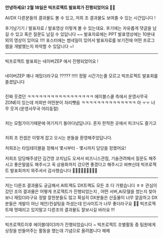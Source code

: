 <p><img alt="" src="https://velog.velcdn.com/images/victoryone/post/16e761a3-ab4f-46ef-9f40-6cc2af634843/image.png" /></p>
<p><strong>안녕하세요! 2월 18일은 빅프로젝트 발표회가 진행되었어요 🤗💞</strong></p>
<p>AI/DX 다른분들의 결과물도 볼 수 있고, 저희 조 결과물도 보여줄 수 있는 시간입니다 !</p>
<p>후기남기기 / 발표자료 / 발표영상 
이렇게 볼 수 있는데요. 
후기에는 자유롭게 댓글을 남길 수 있고 혹은 질문도 남길 수 있답니다 ~~ 
발표자료에는 PPT 발표영상에는 10분내외의 영상이 있어요 !!!!
포스터에는 썸네일이 있어서 발표자료를 보기전에 어떤 프로그램을 개발했는지 파악할 수 있답니다 ~! </p>
<hr />
<p>빅프로젝트 발표회는 네이버ZEP 에서 진행되었어요 ! </p>
<p><img alt="" src="https://velog.velcdn.com/images/victoryone/post/3b740736-9ea7-47d2-b925-716fa96a3301/image.png" /></p>
<p>네이버ZEP 꽤나 재밌더라구요 ????? !!!!! 
정말 시간가는줄 모르고 빅프로젝트 발표회를 즐겼답니다</p>
<p><img alt="" src="https://velog.velcdn.com/images/victoryone/post/f6a5bf07-d6e0-434b-a250-9679b7649785/image.jpg" /></p>
<p>진짜 웃겼던 ㅋㅋㅋㅋㅋㅋㅋㅋㅋㅋㅋㅋㅋㅋㅋㅋㅋ
에이블스쿨 측에서 운영사무국ZONE이 있는데 저희반 어떤분이 자리뺏음 ㅋㅋㅋㅋㅋㅋㅋㅋㅋㅋㅋㅋㅋㅋ
아 ㅜㅜ 너무 웃겨 (운영사무국 어리둥절)</p>
<p><img alt="" src="https://velog.velcdn.com/images/victoryone/post/58426ccf-22b3-41b4-ae70-83cb70e44ad4/image.png" /></p>
<p>저는 모험가이기때문에 여기저기 돌아다녔답니다.
혼자 한적한 곳에서 피크닉도 즐기고</p>
<p><img alt="" src="https://velog.velcdn.com/images/victoryone/post/2747cd4c-36de-4013-b47f-84e0023c69d6/image.jpg" /></p>
<p>저희 조 컨셉은 이렇게 잡고 오시는 분들을 환영해주었답니다.</p>
<p>저희조는 타임테이블을 정해서 몇시부터 - 몇시까지 
담당을 정했어요!</p>
<p>저희조 담당해주셨던 김건영 코치님도 오셔서 
비즈니스관점, 기술관려해서 질문도 해주시고 좋은말씀도 해주시고 꼭 상용화까지 갔으면 좋겠다고 해주시고 바쁘신데 빅프로젝트 발표회까지 와주셔서 감사했습니다 🥲👍🏻👍🏻👍🏻👍🏻</p>
<hr />
<p>저는 다른조 결과물도 궁금해서 AI트랙도 DX트랙도 모든 조 다 가봤습니다 ㅎㅎ 
관심이 갔던 조의 결과물은 어떻게 프로젝트가 진행되었는지 , 어떤 서버,AI모델을 썼는지 찾아보니 재밌더라구요 
정말 잘한분들도 많고 확실히 DX분들은 산출물이 너무 깔끔하고 DX분들은 개발이 아닌 제안/컨설팅을 하셨는데 인사이트가 너무 좋더라구요 👍🏻
빅프로젝트때 멍때리고 있지말고 다른조의 결과물도 잘보시길 바라요 !!! </p>
<hr />
<p>빅프로젝트이후 에이블데이3차가 진행되었습니다 ~
빅프로젝트 조별활동 중 팀원에게 상장을 만들어주는 활동을 했는데 기념으로 올려봅니다 헤헤</p>
<p><img alt="" src="https://velog.velcdn.com/images/victoryone/post/399f7adf-8b7e-4d5d-8c4e-93abcd117892/image.jpg" /></p>